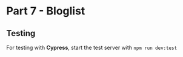 # Part 7 - Bloglist

## Testing
For testing with **Cypress**, start the test server with `npm run dev:test`
